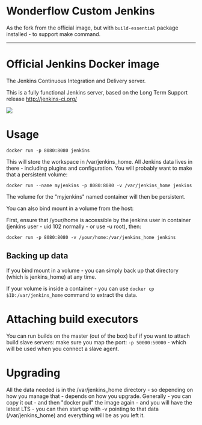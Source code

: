 # Wonderflow Custom Jenkins

As the fork from the official image, but with `build-essential` package installed - to support make command.


----------------------
# Official Jenkins Docker image

The Jenkins Continuous Integration and Delivery server. 

This is a fully functional Jenkins server, based on the Long Term Support release
http://jenkins-ci.org/


<img src="http://jenkins-ci.org/sites/default/files/jenkins_logo.png"/>


# Usage

```
docker run -p 8080:8080 jenkins
```

This will store the workspace in /var/jenkins_home. All Jenkins data lives in there - including plugins and configuration. You will probably want to make that a persistent volume:

```
docker run --name myjenkins -p 8080:8080 -v /var/jenkins_home jenkins
```

The volume for the "myjenkins" named container will then be persistent.

You can also bind mount in a volume from the host: 

First, ensure that /your/home is accessible by the jenkins user in container (jenkins user - uid 102 normally - or use -u root), then: 

```
docker run -p 8080:8080 -v /your/home:/var/jenkins_home jenkins
```

## Backing up data

If you bind mount in a volume - you can simply back up that directory (which is jenkins_home) at any time. 

If your volume is inside a container - you can use ```docker cp $ID:/var/jenkins_home``` command to extract the data. 

# Attaching build executors 

You can run builds on the master (out of the box) buf if you want to attach build slave servers: make sure you map the port: ```-p 50000:50000``` - which will be used when you connect a slave agent.


# Upgrading

All the data needed is in the /var/jenkins_home directory - so depending on how you manage that - depends on how you upgrade. Generally - you can copy it out - and then "docker pull" the image again - and you will have the latest LTS - you can then start up with -v pointing to that data (/var/jenkins_home) and everything will be as you left it. 



